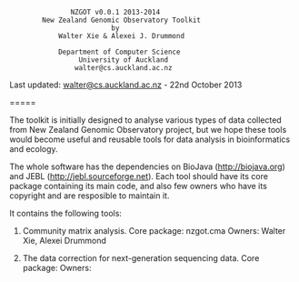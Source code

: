                    NZGOT v0.0.1 2013-2014
            New Zealand Genomic Observatory Toolkit
                             by
                Walter Xie & Alexei J. Drummond

                Department of Computer Science
                     University of Auckland
                    walter@cs.auckland.ac.nz

Last updated: walter@cs.auckland.ac.nz - 22nd October 2013


=====

The toolkit is initially designed to analyse various types of data collected from 
New Zealand Genomic Observatory project, but we hope these tools would become useful 
and reusable tools for data analysis in bioinformatics and ecology.

The whole software has the dependencies on BioJava (http://biojava.org) and 
JEBL (http://jebl.sourceforge.net). Each tool should have its core package containing 
its main code, and also few owners who have its copyright and are resposible to 
maintain it. 

It contains the following tools:

1) Community matrix analysis.
Core package: nzgot.cma
Owners: Walter Xie, Alexei Drummond

2) The data correction for next-generation sequencing data.
Core package: 
Owners: 







